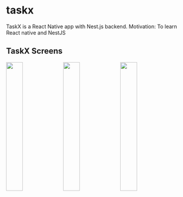 # taskx
TaskX is a React Native app with Nest.js backend.
Motivation: To learn React native and NestJS

## TaskX Screens

<p float="left">
  <img src="https://user-images.githubusercontent.com/30919360/122682046-1d265980-d219-11eb-9fb6-592ecb985c7d.png" width="30%" margin-right="4%" />
  <img src="https://user-images.githubusercontent.com/30919360/122682084-4646ea00-d219-11eb-881f-c1b3586d0152.png" width="30%"  margin-right="4%" /> 
  <img src="https://user-images.githubusercontent.com/30919360/122682205-e69d0e80-d219-11eb-8d61-b674e25c09c8.png" width="30%" />
</p>
